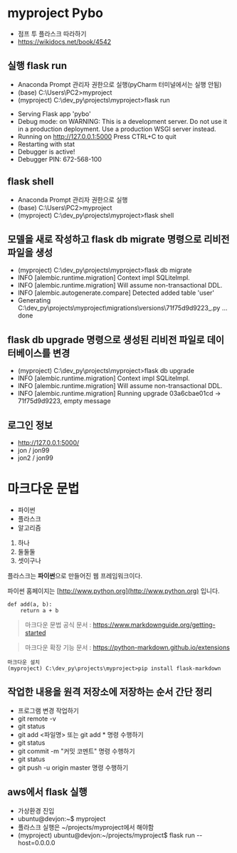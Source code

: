 # myproject Pybo

- 점프 투 플라스크 따라하기
- https://wikidocs.net/book/4542


## 실행 flask run
- Anaconda Prompt 관리자 권한으로 실행(pyCharm 터미널에서는 실행 안됨)
- (base) C:\Users\PC2>myproject
- (myproject) C:\dev_py\projects\myproject>flask run

 * Serving Flask app 'pybo'
 * Debug mode: on
WARNING: This is a development server. Do not use it in a production deployment. Use a production WSGI server instead.
 * Running on http://127.0.0.1:5000
Press CTRL+C to quit
 * Restarting with stat
 * Debugger is active!
 * Debugger PIN: 672-568-100

## flask shell
- Anaconda Prompt 관리자 권한으로 실행
- (base) C:\Users\PC2>myproject
- (myproject) C:\dev_py\projects\myproject>flask shell


## 모델을 새로 작성하고 flask db migrate 명령으로 리비전 파일을 생성
- (myproject) C:\dev_py\projects\myproject>flask db migrate
- INFO  [alembic.runtime.migration] Context impl SQLiteImpl.
- INFO  [alembic.runtime.migration] Will assume non-transactional DDL.
- INFO  [alembic.autogenerate.compare] Detected added table 'user'
- Generating C:\dev_py\projects\myproject\migrations\versions\71f75d9d9223_.py ...  done

## flask db upgrade 명령으로 생성된 리비전 파일로 데이터베이스를 변경
- (myproject) C:\dev_py\projects\myproject>flask db upgrade
- INFO  [alembic.runtime.migration] Context impl SQLiteImpl.
- INFO  [alembic.runtime.migration] Will assume non-transactional DDL.
- INFO  [alembic.runtime.migration] Running upgrade 03a6cbae01cd -> 71f75d9d9223, empty message

## 로그인 정보
- http://127.0.0.1:5000/
- jon / jon99
- jon2 / jon99

# 마크다운 문법
* 파이썬
* 플라스크
* 알고리즘

1. 하나 
2. 둘둘둘
3. 셋이구나

플라스크는 **파이썬**으로 만들어진 웹 프레임워크이다.

파이썬 홈페이지는 [http://www.python.org](http://www.python.org) 입니다.

```
def add(a, b):
    return a + b
```

> 마크다운 문법 공식 문서 : https://www.markdownguide.org/getting-started

> 마크다운 확장 기능 문서 : https://python-markdown.github.io/extensions

```
마크다운 설치
(myproject) C:\dev_py\projects\myproject>pip install flask-markdown
```

## 작업한 내용을 원격 저장소에 저장하는 순서 간단 정리
* 프로그램 변경 작업하기
* git remote -v
* git status 
* git add <파일명> 또는 git add * 명령 수행하기
* git status
* git commit -m "커밋 코멘트" 명령 수행하기
* git status
* git push -u origin master 명령 수행하기

## aws에서 flask 실행
* 가상환경 진입
* ubuntu@devjon:~$ myproject
* 플라스크 실행은 ~/projects/myproject에서 해야함
* (myproject) ubuntu@devjon:~/projects/myproject$ flask run --host=0.0.0.0






